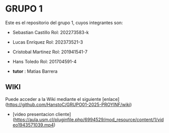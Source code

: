 # GRUPO 1
Este es el repositorio del grupo 1, cuyos integrantes son:

* Sebastian Castillo  Rol: 202273583-k
* Lucas Enríquez  Rol: 202373521-3
* Cristobal Martinez Rol: 201941541-7
* Hans Toledo Rol: 201704591-4
  
* **tutor** : Matias Barrera

## WIKI
Puede acceder a la Wiki mediante el siguiente [enlace] (https://github.com/HanstoC/GRUPO01-2025-PROYINF/wiki)

* [video presentacion cliente] (https://aula.usm.cl/pluginfile.php/6994529/mod_resource/content/1/video1943571039.mp4)



